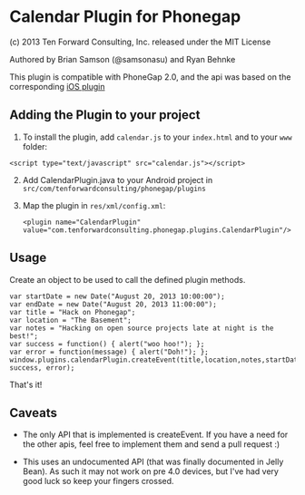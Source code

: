 # Calendar Plugin for Phonegap #
(c) 2013 Ten Forward Consulting, Inc. released under the MIT License

Authored by Brian Samson (@samsonasu) and Ryan Behnke

This plugin is compatible with PhoneGap 2.0, and the api was based on the corresponding [iOS plugin](https://github.com/felixactv8/Phonegap-Calendar-Plugin-ios)

## Adding the Plugin to your project ##

1) To install the plugin, add `calendar.js` to your `index.html` and to your `www` folder: 

`<script type="text/javascript" src="calendar.js"></script>`

2) Add CalendarPlugin.java to your Android project in `src/com/tenforwardconsulting/phonegap/plugins`

3) Map the plugin in `res/xml/config.xml`:

   `<plugin name="CalendarPlugin" value="com.tenforwardconsulting.phonegap.plugins.CalendarPlugin"/>`

## Usage ##

Create an object to be used to call the defined plugin methods.

    var startDate = new Date("August 20, 2013 10:00:00");
    var endDate = new Date("August 20, 2013 11:00:00");
    var title = "Hack on Phonegap";
    var location = "The Basement";
    var notes = "Hacking on open source projects late at night is the best!";
    var success = function() { alert("woo hoo!"); };
    var error = function(message) { alert("Doh!"); };
    window.plugins.calendarPlugin.createEvent(title,location,notes,startDate,endDate, success, error);

That's it!

## Caveats ##

* The only API that is implemented is createEvent.  If you have a need for the other apis, feel free to implement them and send a pull request :) 

* This uses an undocumented API (that was finally documented in Jelly Bean).  As such it may not work on pre 4.0 devices, but I've had very good luck so keep your fingers crossed.


